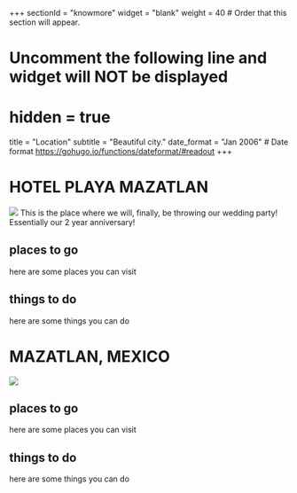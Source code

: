 +++
sectionId = "knowmore"
widget = "blank"
weight = 40  # Order that this section will appear.

# Uncomment the following line and widget will NOT be displayed
# hidden = true

title = "Location"
subtitle = "Beautiful city."
date_format = "Jan 2006" # Date format https://gohugo.io/functions/dateformat/#readout
+++

# HOTEL PLAYA MAZATLAN
![](/img/hotel-playa.png)
This is the place where we will, finally, be throwing our wedding party!  
Essentially our 2 year anniversary!

## places to go
here are some places you can visit

## things to do
here are some things you can do

# MAZATLAN, MEXICO
![](/img/mazatlan.jpg)
## places to go
here are some places you can visit

## things to do
here are some things you can do